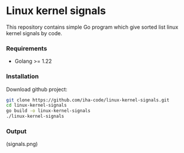 # Linux kernel signals


This repository contains simple Go program which give sorted list linux kernel signals by code.

### Requirements

* Golang >= 1.22


### Installation

Download github project:
```bash
git clone https://github.com/iha-code/linux-kernel-signals.git
cd linux-kernel-signals
go build -o linux-kernel-signals
./linux-kernel-signals
```


### Output
(signals.png)
